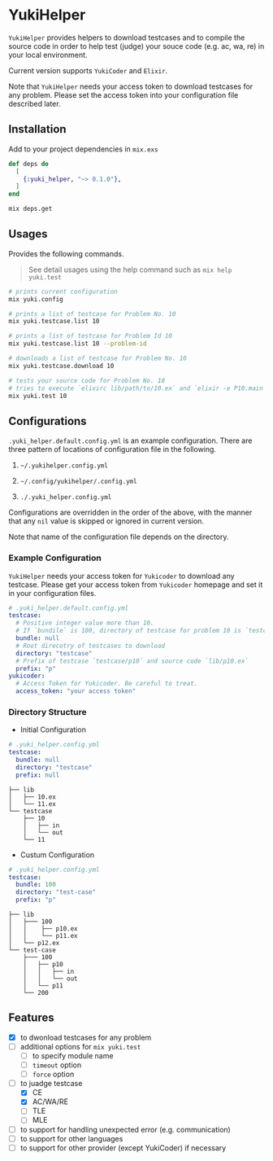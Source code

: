 # YukiHelper

`YukiHelper` provides helpers to download testcases and to compile the source code in order to help test (judge) your souce code (e.g. ac, wa, re) in your local environment.

Current version supports `YukiCoder` and `Elixir`.

Note that `YukiHelper` needs your access token to download testcases for any problem.
Please set the access token into your configuration file described later.

## Installation

Add to your project dependencies in `mix.exs`

```elixir
def deps do
  [
    {:yuki_helper, "~> 0.1.0"},
  ]
end
```

```sh
mix deps.get
```

## Usages

Provides the following commands.

> See detail usages using the help command such as `mix help yuki.test`

```sh
# prints current configuration
mix yuki.config

# prints a list of testcase for Problem No. 10
mix yuki.testcase.list 10

# prints a list of testcase for Problem Id 10
mix yuki.testcase.list 10 --problem-id

# downloads a list of testcase for Problem No. 10
mix yuki.testcase.download 10

# tests your source code for Problem No. 10
# tries to execute `elixirc lib/path/to/10.ex` and `elixir -e P10.main` sequentially
mix yuki.test 10
```

## Configurations

`.yuki_helper.default.config.yml` is an example configuration.
There are three pattern of locations of configuration file in the following.

1. `~/.yukihelper.config.yml`

2. `~/.config/yukihelper/.config.yml`

3. `./.yuki_helper.config.yml`

Configurations are overridden in the order of the above, with the manner that any `nil` value is skipped or ignored in current version.

Note that name of the configuration file depends on the directory.

### Example Configuration

`YukiHelper` needs your access token for `Yukicoder` to download any testcase.
Please get your access token from `Yukicoder` homepage and set it in your configuration files.

```yaml
# .yuki_helper.default.config.yml
testcase:
  # Positive integer value more than 10.
  # If `bundile` is 100, directory of testcase for problem 10 is `testcase/100/p10`.
  bundle: null
  # Root direcotry of testcases to download
  directory: "testcase"
  # Prefix of testcase `testcase/p10` and source code `lib/p10.ex`
  prefix: "p"
yukicoder:
  # Access Token for Yukicoder. Be careful to treat.
  access_token: "your access token"
```

### Directory Structure

- Initial Configuration

```yml
# .yuki_helper.config.yml
testcase:
  bundle: null
  directory: "testcase"
  prefix: null
```

```console
├── lib
│   ├── 10.ex
│   └── 11.ex
└── testcase
    ├── 10
    │   ├── in
    │   └── out
    └── 11
```

- Custum Configuration

```yml
# .yuki_helper.config.yml
testcase:
  bundle: 100
  directory: "test-case"
  prefix: "p"
```

```console
├── lib
│   ├─── 100
│   │    ├── p10.ex
│   │    └── p11.ex
│   └── p12.ex
└── test-case
    ├─── 100
    │   ├── p10
    │   │   ├── in
    │   │   └── out
    │   └── p11
    └── 200
```

## Features

- [x] to dwonload testcases for any problem
- [ ] additional options for `mix yuki.test`
  - [ ] to specify module name
  - [ ] `timeout` option
  - [ ] `force` option
- [ ] to juadge testcase
  - [x] CE
  - [x] AC/WA/RE
  - [ ] TLE
  - [ ] MLE
- [ ] to support for handling unexpected error (e.g. communication)
- [ ] to support for other languages
- [ ] to support for other provider (except YukiCoder) if necessary
